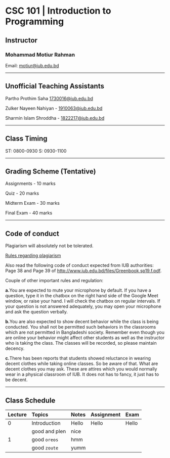 # CSC 101 | Introduction to Programming

## Instructor
### Mohammad Motiur Rahman
Email: motiur@iub.edu.bd
* * *
## Unofficial Teaching Assistants
Partho Prothim Saha 1730016@iub.edu.bd

Zulker Nayeen Nahiyan - 1910063@iub.edu.bd

Sharmin Islam Shroddha - 1822217@iub.edu.bd
* * *
## Class Timing
ST: 0800-0930 S: 0930-1100
* * *
## Grading Scheme (Tentative)
Assignments - 10 marks

Quiz - 20 marks

Midterm Exam - 30 marks

Final Exam - 40 marks
* * *
## Code of conduct
Plagiarism will absolutely not be tolerated.

[Rules regarding plagiarism](https://www.plagiarism.org/article/what-is-plagiarism)

Also read the following code of conduct expected from IUB authorities: Page 38 and Page 39 of http://www.iub.edu.bd/files/Greenbook,sp19.f.pdf.

Couple of other important rules and regulation: 

<b>a.</b>You are expected to mute your microphone by default. If you have a question, type it in the chatbox on the right hand side of the Google Meet window, or raise your hand. I will check the chatbox on regular intervals. If your question is not answered adequately, you may open your microphone and ask the question verbally.

<b>b.</b>You are also expected to show decent behavior while the class is being conducted. You shall not be permitted such behaviors in the classrooms which are not permitted in Bangladeshi society. Remember even though you are online your behavior might affect other students as well as the instructor who is taking the class. The classes will be recorded, so please maintain decency.

<b>c.</b>There has been reports that students showed reluctance in wearing decent clothes while taking online classes. So be aware of that. What are decent clothes you may ask. These are attires which you would normally wear in a physical classroom of IUB. It does not has to fancy, it just has to be decent.
* * *   
## Class Schedule

| Lecture | Topics       | Notes | Assignment | Exam  |
|:--------|:-------------|:------|:-----------|:------|
| 0       | Introduction | Hello | Hello      | Hello |
|         | good and plen| nice  |            |       |
| 1       | good `oreos` | hmm   |            |       |
|         | good `zoute` | yumm  |            |       |
